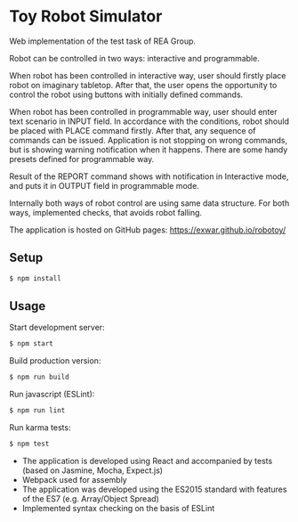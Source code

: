 Toy Robot Simulator
=====================

Web implementation of the test task of REA Group.

Robot can be controlled in two ways: interactive and programmable.

When robot has been controlled in interactive way, user should firstly place robot on imaginary tabletop.
After that, the user opens the opportunity to control the robot using buttons with initially defined commands.

When robot has been controlled in programmable way, user should enter text scenario in INPUT field.
In accordance with the conditions, robot should be placed with PLACE command firstly.
After that, any sequence of commands can be issued.
Application is not stopping on wrong commands, but is showing warning notification when it happens.
There are some handy presets defined for programmable way.

Result of the REPORT command shows with notification in Interactive mode, and puts it in OUTPUT field in programmable mode.

Internally both ways of robot control are using same data structure.
For both ways, implemented checks, that avoids robot falling.

The application is hosted on GitHub pages: https://exwar.github.io/robotoy/

## Setup

```bash
$ npm install
```

## Usage

Start development server:

```bash
$ npm start
```

Build production version:

```bash
$ npm run build
```

Run javascript (ESLint):

```bash
$ npm run lint
```

Run karma tests:

```bash
$ npm test
```
* The application is developed using React and accompanied by tests (based on Jasmine, Mocha, Expect.js)
* Webpack used for assembly
* The application was developed using the ES2015 standard with features of the ES7 (e.g. Array/Object Spread)
* Implemented syntax checking on the basis of ESLint
